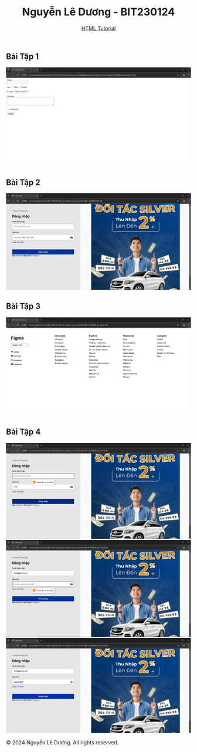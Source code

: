 <!DOCTYPE html>
<html lang="en">
<head>
    <meta charset="UTF-8">
    <meta name="viewport" content="width=device-width, initial-scale=1.0">
    <title>Nguyễn Lê Dương - Bài Tập HTML</title>
    <link rel="stylesheet" href="styles.css">
</head>
<body>
    <header>
        <h1>Nguyễn Lê Dương - BIT230124</h1>
        <nav>
            <a href="https://www.w3schools.com/html/default.asp" target="_blank">HTML Tutorial</a>
        </nav>
    </header>
    <main>
        <!-- Bài Tập 1 -->
        <section id="bai-tap-1">
            <h2>Bài Tập 1</h2>
            <a href="BT1.html">
                <img src="BT1.png" alt="Baitap1.com">
            </a>
        </section>
        <!-- Bài Tập 2 -->
        <section id="bai-tap-2">
            <h2>Bài Tập 2</h2>
            <a href="BT2.html">
                <img src="BT2.png" alt="Baitap2.com">
            </a>
        </section>
        <!-- Bài Tập 3 -->
        <section id="bai-tap-3">
            <h2>Bài Tập 3</h2>
            <a href="BT3.html">
                <img src="BT3.png" alt="Baitap3.com">
            </a>
        </section>
        <!-- Bài Tập 4 -->
        <section id="bai-tap-4">
            <h2>Bài Tập 4</h2>
            <a href="BT4_1.html">
                <img src="BT4_1.png" alt="Baitap4_1.com">
            </a>
            <a href="BT4_2.html">
                <img src="BT4_2.png" alt="Baitap4_2.com">
            </a>
            <a href="BT4_3.html">
                <img src="BT4_3.png" alt="Baitap4_3.com">
            </a>
        </section>
    </main>
    <footer>
        <p>© 2024 Nguyễn Lê Dương. All rights reserved.</p>
    </footer>
</body>
</html>
